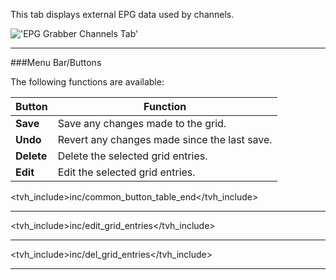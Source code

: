 This tab displays external EPG data used by channels.

!['EPG Grabber Channels Tab'](static/img/doc/epggrabberchannels.png)

---

###Menu Bar/Buttons

The following functions are available:

Button                      | Function
----------------------------|-------------------
**Save**                    | Save any changes made to the grid.
**Undo**                    | Revert any changes made since the last save.
**Delete**                  | Delete the selected grid entries.
**Edit**                    | Edit the selected grid entries.

<tvh_include>inc/common_button_table_end</tvh_include>

---

<tvh_include>inc/edit_grid_entries</tvh_include>

---

<tvh_include>inc/del_grid_entries</tvh_include>

---
